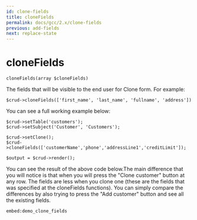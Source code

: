 ```yaml
---
id: clone-fields
title: cloneFields
permalink: docs/gcc/2.x/clone-fields
previous: add-fields
next: replace-state
---
```


# cloneFields
<pre><code class="language-php">cloneFields(array $cloneFields)</code></pre>
The fields that will be visible to the end user for Clone form. For example:
<pre><code class="language-php">$crud-&gt;cloneFields(['first_name', 'last_name', 'fullname', 'address'])</code></pre>
You can see a full working example below:
<pre><code class="language-php">$crud-&gt;setTable('customers');
$crud-&gt;setSubject('Customer', 'Customers');

$crud-&gt;setClone();
$crud-&gt;cloneFields(['customerName','phone','addressLine1','creditLimit']);

$output = $crud-&gt;render();</code></pre>
You can see the result of the above code below.The main difference that you will notice is that when you will press the "Clone customer" button at any row. The fields are less when you clone one (these are the fields that was specified at the cloneFields functions). You can simply compare the differences by also trying to press the "Add customer" button and see all the existing fields.

`embed:demo_clone_fields`